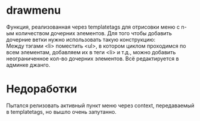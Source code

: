 # drawmenu
Функция, реализованная через templatetags для отрисовки меню с n-ым количеством дочерних элементов.
Для того чтобы добавить дочерние ветки нужно использовать такую конструкцию:   
Между тэгами \<li> поместить \<ul>, в котором циклом проходимся по всем элементам, добавляем их в теги \<li> и т.д., можно добавить неограниченное кол-во дочерних элементов.
Всё редактируется в админке джанго.
# Недоработки
Пытался релизовать активный пункт меню через context, передаваемый в templatetags, но вышло очень запутанно.

